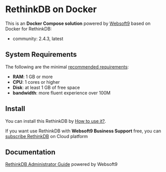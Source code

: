 # RethinkDB on Docker  

This is an **Docker Compose solution** powered by [Websoft9](https://www.websoft9.com) based on Docker for RethinkDB:


 - community:  2.4.3, latest


## System Requirements

The following are the minimal [recommended requirements](https://www.rethinkdb.org/docs/user_guide/en/install-requirements.html):

* **RAM**: 1 GB or more
* **CPU**: 1 cores or higher
* **Disk**: at least 1 GB of free space
* **bandwidth**: more fluent experience over 100M  

## Install

You can install this RethinkDB by [How to use it?](https://github.com/Websoft9/docker-library#how-to-use-it).   

If you want use RethinkDB with **Websoft9 Business Support** free, you can [subscribe RethinkDB](https://www.websoft9.com/apps) on Cloud platform

## Documentation

[RethinkDB Administrator Guide](https://support.websoft9.com/docs/rethinkdb) powered by Websoft9